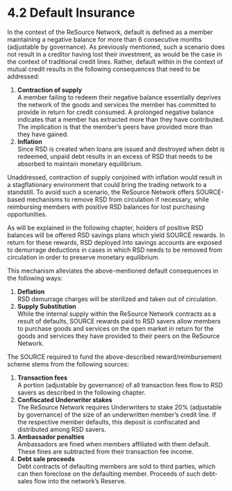 # 4.2 Default Insurance

In the context of the ReSource Network, default is defined as a member maintaining a negative balance for more than 6 consecutive months (adjustable by governance). As previously mentioned, such a scenario does not result in a creditor having lost their investment, as would be the case in the context of traditional credit lines. Rather, default within in the context of mutual credit results in the following consequences that need to be addressed:

1. **Contraction of supply** \
   A member failing to redeem their negative balance essentially deprives the network of the goods and services the member has committed to provide in return for credit consumed. A prolonged negative balance indicates that a member has extracted more than they have contributed. The implication is that the member’s peers have provided more than they have gained.
2. **Inflation** \
   Since RSD is created when loans are issued and destroyed when debt is redeemed, unpaid debt results in an excess of RSD that needs to be absorbed to maintain monetary equilibrium.

Unaddressed, contraction of supply conjoined with inflation would result in a stagflationary environment that could bring the trading network to a standstill. To avoid such a scenario, the ReSource Network offers SOURCE-based mechanisms to remove RSD from circulation if necessary, while reimbursing members with positive RSD balances for lost purchasing opportunities.&#x20;

As will be explained in the following chapter, holders of positive RSD balances will be offered RSD savings plans which yield SOURCE rewards. In return for these rewards, RSD deployed into savings accounts are exposed to demurrage deductions in cases in which RSD needs to be removed from circulation in order to preserve monetary equilibrium.

This mechanism alleviates the above-mentioned default consequences in the following ways:

1. **Deflation** \
   RSD demurrage charges will be sterilized and taken out of circulation.&#x20;
2. **Supply Substitution** \
   While the internal supply within the ReSource Network contracts as a result of defaults, SOURCE rewards paid to RSD savers allow members to purchase goods and services on the open market in return for the goods and services they have provided to their peers on the ReSource Network.

The SOURCE required to fund the above-described reward/reimbursement scheme stems from the following sources:

1. **Transaction fees** \
   A portion (adjustable by governance) of all transaction fees flow to RSD savers as described in the following chapter.&#x20;
2. **Confiscated Underwriter stakes** \
   The ReSource Network requires Underwriters to stake 20% (adjustable by governance) of the size of an underwritten member’s credit line. If the respective member defaults, this deposit is confiscated and distributed among RSD savers.&#x20;
3. **Ambassador penalties** \
   Ambassadors are fined when members affiliated with them default. These fines are subtracted from their transaction fee income.&#x20;
4. **Debt sale proceeds** \
   Debt contracts of defaulting members are sold to third parties, which can then foreclose on the defaulting member. Proceeds of such debt-sales flow into the network’s Reserve.
